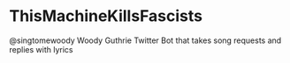 # ThisMachineKillsFascists
@singtomewoody Woody Guthrie Twitter Bot that takes song requests and replies with lyrics
